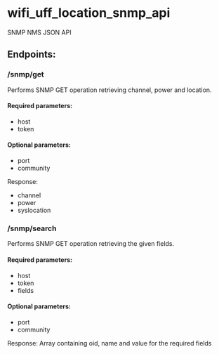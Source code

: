 # wifi_uff_location_snmp_api
 SNMP NMS JSON API

## Endpoints:

### /snmp/get
Performs SNMP GET operation retrieving channel, power and location. 

#### Required parameters:
  - host 
  - token

#### Optional parameters:
  - port
  - community

Response:
  - channel
  - power
  - syslocation


### /snmp/search
Performs SNMP GET operation retrieving the given fields. 

#### Required parameters:
  - host 
  - token
  - fields
  
#### Optional parameters:
  - port
  - community

Response:
 Array containing oid, name and value for the required fields
